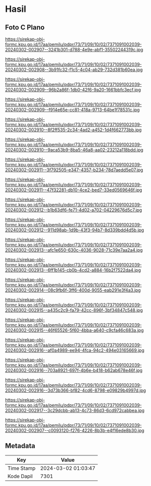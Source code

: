 # Hasil

## Foto C Plano

https://sirekap-obj-formc.kpu.go.id/17aa/pemilu/pdpr/73/71/09/10/02/7371091002039-20240302-002907--3241b301-d788-4e9e-abf1-35502244319c.jpg

https://sirekap-obj-formc.kpu.go.id/17aa/pemilu/pdpr/73/71/09/10/02/7371091002039-20240302-002908--3b91fc32-f1c5-4c04-ab29-732d381b60ea.jpg

https://sirekap-obj-formc.kpu.go.id/17aa/pemilu/pdpr/73/71/09/10/02/7371091002039-20240302-002909--96b2a86f-1db0-42f6-9a20-1661bbfc3ecf.jpg

https://sirekap-obj-formc.kpu.go.id/17aa/pemilu/pdpr/73/71/09/10/02/7371091002039-20240302-002909--f914e65e-cc81-418a-9713-64be1f78531c.jpg

https://sirekap-obj-formc.kpu.go.id/17aa/pemilu/pdpr/73/71/09/10/02/7371091002039-20240302-002910--8f2ff535-2c34-4ad2-a452-1d4f662773bb.jpg

https://sirekap-obj-formc.kpu.go.id/17aa/pemilu/pdpr/73/71/09/10/02/7371091002039-20240302-002910--9aca53b9-8ba5-46a8-aa02-23212a118bdd.jpg

https://sirekap-obj-formc.kpu.go.id/17aa/pemilu/pdpr/73/71/09/10/02/7371091002039-20240302-002911--3f792505-e347-4357-b234-78d7aedd5e07.jpg

https://sirekap-obj-formc.kpu.go.id/17aa/pemilu/pdpr/73/71/09/10/02/7371091002039-20240302-002911--47f32281-db10-4ce2-bed7-33ed0569646f.jpg

https://sirekap-obj-formc.kpu.go.id/17aa/pemilu/pdpr/73/71/09/10/02/7371091002039-20240302-002912--b1b63df6-fe71-4d02-a702-04229676d5c7.jpg

https://sirekap-obj-formc.kpu.go.id/17aa/pemilu/pdpr/73/71/09/10/02/7371091002039-20240302-002912--911d98ab-1d9b-43f3-94b7-8d339bdd4d5b.jpg

https://sirekap-obj-formc.kpu.go.id/17aa/pemilu/pdpr/73/71/09/10/02/7371091002039-20240302-002913--afc1e650-630c-4036-9028-71c39e7aa2a4.jpg

https://sirekap-obj-formc.kpu.go.id/17aa/pemilu/pdpr/73/71/09/10/02/7371091002039-20240302-002913--6ff1b145-cb0b-4cd2-a884-16b2f7522da4.jpg

https://sirekap-obj-formc.kpu.go.id/17aa/pemilu/pdpr/73/71/09/10/02/7371091002039-20240302-002914--08c9fb6f-3ff6-400d-9055-eab291e3f4a3.jpg

https://sirekap-obj-formc.kpu.go.id/17aa/pemilu/pdpr/73/71/09/10/02/7371091002039-20240302-002915--a435c2c9-fa79-42cc-896f-3bf34847c548.jpg

https://sirekap-obj-formc.kpu.go.id/17aa/pemilu/pdpr/73/71/09/10/02/7371091002039-20240302-002915--46f65526-5f60-4bba-a640-c9cfa46c683a.jpg

https://sirekap-obj-formc.kpu.go.id/17aa/pemilu/pdpr/73/71/09/10/02/7371091002039-20240302-002916--af0a4989-ee94-4fca-94c2-494e03165669.jpg

https://sirekap-obj-formc.kpu.go.id/17aa/pemilu/pdpr/73/71/09/10/02/7371091002039-20240302-002916--703a8921-697f-4b6e-b418-b62ab678e46f.jpg

https://sirekap-obj-formc.kpu.go.id/17aa/pemilu/pdpr/73/71/09/10/02/7371091002039-20240302-002916--3d73b366-bf82-4cd6-8798-e09829b4997d.jpg

https://sirekap-obj-formc.kpu.go.id/17aa/pemilu/pdpr/73/71/09/10/02/7371091002039-20240302-002917--3c29dcbb-ab13-4c73-86d3-6cd972cabbea.jpg

https://sirekap-obj-formc.kpu.go.id/17aa/pemilu/pdpr/73/71/09/10/02/7371091002039-20240302-002907--c0093120-f276-4226-8b3b-e4f16ede8b30.jpg


## Metadata

| Key        | Value               |
| ---------- | ------------------- |
| Time Stamp | 2024-03-02 01:03:47 |
| Kode Dapil | 7301                |



